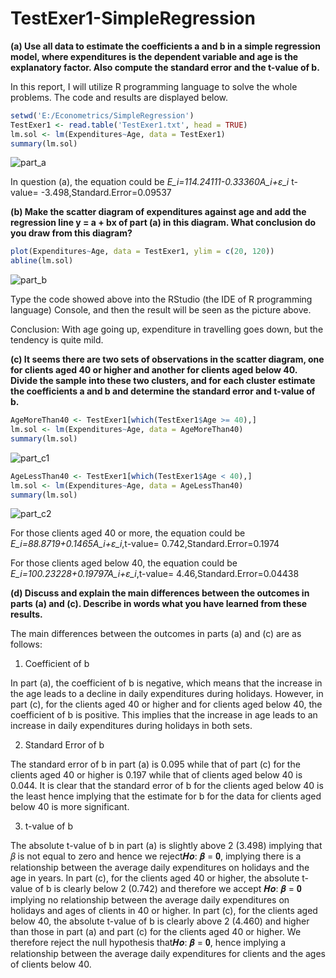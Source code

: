 ﻿# TestExer1-SimpleRegression

**(a) Use all data to estimate the coefficients a and b in a simple regression model, where expenditures is the dependent variable and age is the explanatory factor. Also compute the standard error and the t-value of b.**

In this report, I will utilize R programming language to solve the whole problems. The code and results are displayed below.

```R
setwd('E:/Econometrics/SimpleRegression')
TestExer1 <- read.table('TestExer1.txt', head = TRUE)
lm.sol <- lm(Expenditures~Age, data = TestExer1)
summary(lm.sol)
```

![part_a](https://github.com/lirenjie95/Econometrics/blob/master/SimpleRegression/pics/a.png)

In question (a), the equation could be *E_i=114.24111-0.33360A_i+ε_i*
t-value= -3.498,Standard.Error=0.09537

**(b) Make the scatter diagram of expenditures against age and add the regression line y = a + bx of part (a) in this diagram. What conclusion do you draw from this diagram?**

```R
plot(Expenditures~Age, data = TestExer1, ylim = c(20, 120))
abline(lm.sol)
```

![part_b](https://github.com/lirenjie95/Econometrics/blob/master/SimpleRegression/pics/b.png)

Type the code showed above into the RStudio (the IDE of R programming language) Console, and then the result will be seen as the picture above.

Conclusion: With age going up, expenditure in travelling goes down, but the tendency is quite mild.

**(c) It seems there are two sets of observations in the scatter diagram, one for clients aged 40 or higher and another for clients aged below 40. Divide the sample into these two clusters, and for each cluster estimate the coefficients a and b and determine the standard error and t-value of b.**
 
```R
AgeMoreThan40 <- TestExer1[which(TestExer1$Age >= 40),]
lm.sol <- lm(Expenditures~Age, data = AgeMoreThan40)
summary(lm.sol)
```

![part_c1](https://github.com/lirenjie95/Econometrics/blob/master/SimpleRegression/pics/c1.png)

```R
AgeLessThan40 <- TestExer1[which(TestExer1$Age < 40),]
lm.sol <- lm(Expenditures~Age, data = AgeLessThan40)
summary(lm.sol)
```

![part_c2](https://github.com/lirenjie95/Econometrics/blob/master/SimpleRegression/pics/c2.png)

For those clients aged 40 or more, the equation could be *E_i=88.8719+0.1465A_i+ε_i*,t-value= 0.742,Standard.Error=0.1974

For those clients aged below 40, the equation could be *E_i=100.23228+0.19797A_i+ε_i*,t-value= 4.46,Standard.Error=0.04438

**(d) Discuss and explain the main differences between the outcomes in parts (a) and (c). Describe in words what you have learned from these results.**

The main differences between the outcomes in parts (a) and (c) are as follows: 

1. Coefficient of b

In part (a), the coefficient of b is negative, which means that the increase in the age leads to a decline in daily expenditures during holidays. However, in part (c), for the clients aged 40 or higher and for clients aged below 40, the coefficient of b is positive. This implies that the increase in age leads to an increase in daily expenditures during holidays in both sets. 

2. Standard Error of b 

The standard error of b in part (a) is 0.095 while that of part (c) for the clients aged 40 or higher is 0.197 while that of clients aged below 40 is 0.044. It is clear that the standard error of b for the clients aged below 40 is the least hence implying that the estimate for b for the data for clients aged below 40 is more significant. 

3. t-value of b 

The absolute t-value of b in part (a) is slightly above 2 (3.498) implying that 𝛽 is not equal to zero and hence we reject𝑯𝒐: 𝜷 = 𝟎, implying there is a relationship between the average daily expenditures on holidays and the age in years. In part (c), for the clients aged 40 or higher, the absolute t-value of b is clearly below 2 (0.742) and therefore we accept 𝑯𝒐: 𝜷 = 𝟎 implying no relationship between the average daily expenditures on holidays and ages of clients in 40 or higher. In part (c), for the clients aged below 40, the absolute t-value of b is clearly above 2 (4.460) and higher than those in part (a) and part (c) for the clients aged 40 or higher. We therefore reject the null hypothesis that𝑯𝒐: 𝜷 = 𝟎, hence implying a relationship between the average daily expenditures for clients and the ages of clients below 40. 
